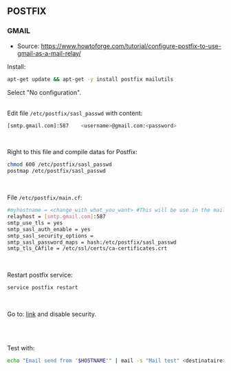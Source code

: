 ## POSTFIX

### GMAIL

* Source: https://www.howtoforge.com/tutorial/configure-postfix-to-use-gmail-as-a-mail-relay/

Install:
```bash
apt-get update && apt-get -y install postfix mailutils
```

Select "No configuration".
<br/><br/>

Edit file <code>/etc/postfix/sasl_passwd</code> with content:
```bash
[smtp.gmail.com]:587    <username>@gmail.com:<password>
```

<br/>

Right to this file and compile datas for Postfix:
```bash
chmod 600 /etc/postfix/sasl_passwd
postmap /etc/postfix/sasl_passwd
```

<br/>

File <code>/etc/postfix/main.cf</code>:
```bash
#myhostname = <change_with_what_you_want> #This will be use in the mail information
relayhost = [smtp.gmail.com]:587
smtp_use_tls = yes
smtp_sasl_auth_enable = yes
smtp_sasl_security_options =
smtp_sasl_password_maps = hash:/etc/postfix/sasl_passwd
smtp_tls_CAfile = /etc/ssl/certs/ca-certificates.crt
```

<br/>

Restart postfix service:
```bash
service postfix restart
```

<br/>

Go to: [link](https://myaccount.google.com/lesssecureapps) and disable security.

<br/><br/>

Test with:
```bash
echo "Email send from '$HOSTNAME'" | mail -s "Mail test" <destinataire>@domain.com
```
